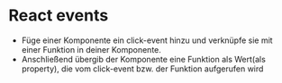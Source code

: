 # React events

* Füge einer Komponente ein click-event hinzu und verknüpfe sie mit einer Funktion in deiner Komponente.
* Anschließend übergib der Komponente eine Funktion als Wert(als property), die vom click-event bzw. der Funktion aufgerufen wird
